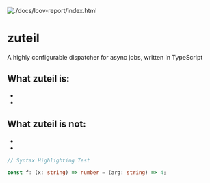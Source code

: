![./docs/lcov-report/index.html](https://img.shields.io/badge/coverage-100%25-brightgreen)
# zuteil

A highly configurable dispatcher for async jobs, written in TypeScript

## What zuteil is:

- 
- 

## What zuteil is **not**:

-
-

```typescript
// Syntax Highlighting Test

const f: (x: string) => number = (arg: string) => 4;
```